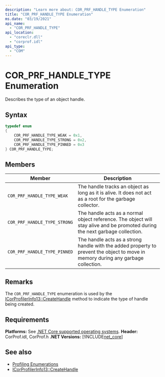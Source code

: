 ```yaml
---
description: "Learn more about: COR_PRF_HANDLE_TYPE Enumeration"
title: "COR_PRF_HANDLE_TYPE Enumeration"
ms.date: "03/19/2021"
api_name: 
  - "COR_PRF_HANDLE_TYPE"
api_location: 
  - "coreclr.dll"
  - "corprof.idl"
api_type: 
  - "COM"
---
```

# COR_PRF_HANDLE_TYPE Enumeration

Describes the type of an object handle.
  
## Syntax  
  
```cpp  
typedef enum
{
    COR_PRF_HANDLE_TYPE_WEAK = 0x1,
    COR_PRF_HANDLE_TYPE_STRONG = 0x2,
    COR_PRF_HANDLE_TYPE_PINNED = 0x3
} COR_PRF_HANDLE_TYPE;
```  
  
## Members  
  
|Member|Description|  
|------------|-----------------|  
|`COR_PRF_HANDLE_TYPE_WEAK`|The handle tracks an object as long as it is alive. It does not act as a root for the garbage collector.|
|`COR_PRF_HANDLE_TYPE_STRONG`|The handle acts as a normal object reference. The object will stay alive and be promoted during the next garbage collection.|
|`COR_PRF_HANDLE_TYPE_PINNED`|The handle acts as a strong handle with the added property to prevent the object to move in memory during any garbage collection.|
  
## Remarks  

 The `COR_PRF_HANDLE_TYPE` enumeration is used by the [ICorProfilerInfo13::CreateHandle](icorprofilerinfo13-createhandle-method.md) method to indicate the type of handle being created.
  
## Requirements  

**Platforms:** See [.NET Core supported operating systems](../../../core/install/windows.md?pivots=os-windows).
**Header:** CorProf.idl, CorProf.h
**.NET Versions:** [!INCLUDE[net_core](../../../../includes/net-core-70-md.md)]
  
## See also

- [Profiling Enumerations](profiling-enumerations.md)
- [ICorProfilerInfo13::CreateHandle](icorprofilerinfo13-createhandle-method.md)
